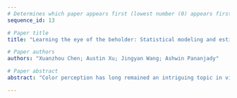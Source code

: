 ```yaml
--- 
# Determines which paper appears first (lowest number (0) appears first)
sequence_id: 13

# Paper title 
title: "Learning the eye of the beholder: Statistical modeling and estimation for personalized color perception"

# Paper authors 
authors: "Xuanzhou Chen; Austin Xu; Jingyan Wang; Ashwin Pananjady"

# Paper abstract 
abstract: "Color perception has long remained an intriguing topic in vision and cognitive science. It is a common practice to classify a person as either "color-normal" or "color-blind", and that there are a few prevalent types. However, empirical evidence has repeatedly suggested that at best, categories for colorblindness only serve as approximations to real manifestations of it. To better understanding individual-level color perception, we propose a color perception model that unifies existing theories for color-normal and color-blind people, which posits a low-dimensional structure in color space according to which any given user distinguishes colors. We design an algorithm to learn this low-dimensional structure from user queries, and prove statistical guarantees on its performance. Taking inspiration from these guarantees, we design a novel data collection paradigm based on perceptual adjustment queries (PAQs) that efficiently infers a user’s color distinguishability profile from a small number of cognitively lightweight responses. In a host of simulations, PAQs offer significant advantages over the de facto method of collecting comparison-based similarity queries."

--- 
```

